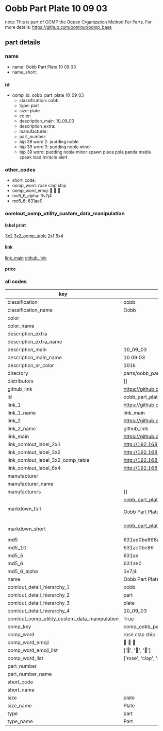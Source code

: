 # Oobb Part Plate 10 09 03  

note: This is part of OOMP the Oopen Organization Method For Parts. For more details: https://github.com/oomlout/oomp_base

##  part details





### name
* name: Oobb Part Plate 10 09 03
* name_short: 
### id
* oomp_id: oobb_part_plate_10_09_03
  * classification: oobb
  * type: part
  * size: plate
  * color: 
  * description_main: 10_09_03
  * description_extra: 
  * manufacturer: 
  * part_number: 
  * bip 39 word 2: pudding noble
  * bip 39 word 3: pudding noble minor
  * bip 39 word: pudding noble minor spawn piece pole panda media speak load miracle alert

### other_codes
* short_code: 
* oomp_word: rose clap ship
* oomp_word_emoji :rose: :clap: :ship:
* md5_6_alpha: 3v7j4
* md5_6: 631ae0






### oomlout_oomp_utility_custom_data_manipulation
#### label print
[3x2](http://192.168.1.245:1112/?label=oomp%203v7j4)
[3x2_oomp_table](http://192.168.1.107:1112/?label=oomp%203v7j4)
[2x1](http://192.168.1.242:1112/?label=oomp%203v7j4)
[6x4](http://192.168.1.55:1112/?label=oomp%203v7j4)    

#### link

[link_main](https://github.com/oomlout/oomlout_oomp_current_version_messy/tree/main/parts/oobb_part_plate_10_09_03) [github_link](https://github.com/oomlout/oomlout_oomp_part_src/tree/main/parts/oobb_part_plate_10_09_03)                             

#### price







### all codes 
| key | value |  
| --- | --- |  
| classification | oobb |  
| classification_name | Oobb |  
| color |  |  
| color_name |  |  
| description_extra |  |  
| description_extra_name |  |  
| description_main | 10_09_03 |  
| description_main_name | 10 09 03 |  
| description_or_color | 101k |  
| directory | parts/oobb_part_plate_10_09_03 |  
| distributors | [] |  
| github_link | https://github.com/oomlout/oomlout_oomp_part_src/tree/main/parts/oobb_part_plate_10_09_03 |  
| id | oobb_part_plate_10_09_03 |  
| link_1 | https://github.com/oomlout/oomlout_oomp_current_version_messy/tree/main/parts/oobb_part_plate_10_09_03 |  
| link_1_name | link_main |  
| link_2 | https://github.com/oomlout/oomlout_oomp_part_src/tree/main/parts/oobb_part_plate_10_09_03 |  
| link_2_name | github_link |  
| link_main | https://github.com/oomlout/oomlout_oomp_current_version_messy/tree/main/parts/oobb_part_plate_10_09_03 |  
| link_oomlout_label_2x1 | http://192.168.1.242:1112/?label=oomp%203v7j4 |  
| link_oomlout_label_3x2 | http://192.168.1.245:1112/?label=oomp%203v7j4 |  
| link_oomlout_label_3x2_oomp_table | http://192.168.1.107:1112/?label=oomp%203v7j4 |  
| link_oomlout_label_6x4 | http://192.168.1.55:1112/?label=oomp%203v7j4 |  
| manufacturer |  |  
| manufacturer_name |  |  
| manufacturers | [] |  
| markdown_full | [oobb_part_plate_10_09_03](https://github.com/oomlout/oomlout_oomp_current_version_messy/tree/main/parts/oobb_part_plate_10_09_03)<br>[](https://github.com/oomlout/oomlout_oomp_current_version_messy/tree/main/parts/oobb_part_plate_10_09_03)<br>[Oobb Part Plate 10 09 03](https://github.com/oomlout/oomlout_oomp_current_version_messy/tree/main/parts/oobb_part_plate_10_09_03)<br><br> |  
| markdown_short | [oobb_part_plate_10_09_03](https://github.com/oomlout/oomlout_oomp_current_version_messy/tree/main/parts/oobb_part_plate_10_09_03)<br><br> |  
| md5 | 631ae0be868a73ee9e523d0b1a656d69 |  
| md5_10 | 631ae0be86 |  
| md5_5 | 631ae |  
| md5_6 | 631ae0 |  
| md5_6_alpha | 3v7j4 |  
| name | Oobb Part Plate 10 09 03 |  
| oomlout_detail_hierarchy_1 | oobb |  
| oomlout_detail_hierarchy_2 | part |  
| oomlout_detail_hierarchy_3 | plate |  
| oomlout_detail_hierarchy_4 | 10_09_03 |  
| oomlout_oomp_utility_custom_data_manipulation | True |  
| oomp_key | oomp_oobb_part_plate_10_09_03 |  
| oomp_word | rose clap ship |  
| oomp_word_emoji | :rose: :clap: :ship: |  
| oomp_word_emoji_list | [':rose:', ':clap:', ':ship:'] |  
| oomp_word_list | ['rose', 'clap', 'ship'] |  
| part_number |  |  
| part_number_name |  |  
| short_code |  |  
| short_name |  |  
| size | plate |  
| size_name | Plate |  
| type | part |  
| type_name | Part |  
